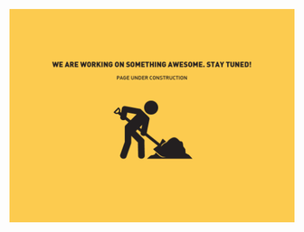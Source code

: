 ![](https://github.com/AlexRicartR/Restaurant-Website-Demo/blob/main/img/9932f1_c33450aa552f4a64b2b679b4df61cfbd_mv2.gif)
